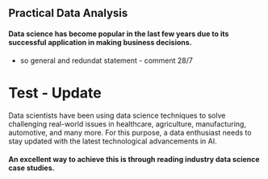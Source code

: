 ## Practical Data Analysis

#### Data science has become popular in the last few years due to its successful application in making business decisions. 
- so general and redundat statement - comment 28/7

# Test - Update

Data scientists have been using data science techniques to solve challenging real-world issues in healthcare, agriculture, manufacturing, automotive, and many more. For this purpose, a data enthusiast needs to stay updated with the latest technological advancements in AI. 


#### An excellent way to achieve this is through reading industry data science case studies.
